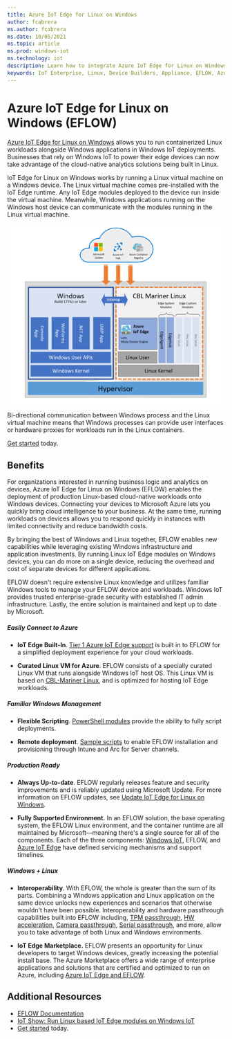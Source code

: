 ```yaml
---
title: Azure IoT Edge for Linux on Windows
author: fcabrera
ms.author: fcabrera
ms.date: 10/05/2021
ms.topic: article
ms.prod: windows-iot
ms.technology: iot
description: Learn how to integrate Azure IoT Edge for Linux on Windows with your Windows IoT Enterprise solution.
keywords: IoT Enterprise, Linux, Device Builders, Appliance, EFLOW, Azure IoT Edge
---
```


# Azure IoT Edge for Linux on Windows (EFLOW)


[Azure IoT Edge for Linux on Windows](/azure/iot-edge/iot-edge-for-linux-on-windows?view=iotedge-2018-06&preserve-view=true) allows you to run containerized Linux workloads alongside Windows applications in Windows IoT deployments. Businesses that rely on Windows IoT to power their edge devices can now take advantage of the cloud-native analytics solutions being built in Linux.

IoT Edge for Linux on Windows works by running a Linux virtual machine on a Windows device. The Linux virtual machine comes pre-installed with the IoT Edge runtime. Any IoT Edge modules deployed to the device run inside the virtual machine. Meanwhile, Windows applications running on the Windows host device can communicate with the modules running in the Linux virtual machine.

![Windows and the Linux VM run in parallel, while the Windows Admin Center controls both components](./media/EFLOW.png)

Bi-directional communication between Windows process and the Linux virtual machine means that Windows processes can provide user interfaces or hardware proxies for workloads run in the Linux containers.

[Get started](/azure/iot-edge/how-to-install-iot-edge-on-windows) today.

## Benefits

For organizations interested in running business logic and analytics on devices, Azure IoT Edge for Linux on Windows (EFLOW) enables the deployment of production Linux-based cloud-native workloads onto Windows devices. Connecting your devices to Microsoft Azure lets you quickly bring cloud intelligence to your business. At the same time, running workloads on devices allows you to respond quickly in instances with limited connectivity and reduce bandwidth costs.

By bringing the best of Windows and Linux together, EFLOW enables new capabilities while leveraging existing Windows infrastructure and application investments. By running Linux IoT Edge modules on Windows devices, you can do more on a single device, reducing the overhead and cost of separate devices for different applications.

EFLOW doesn't require extensive Linux knowledge and utilizes familiar Windows tools to manage your EFLOW device and workloads. Windows IoT provides trusted enterprise-grade security with established IT admin infrastructure. Lastly, the entire solution is maintained and kept up to date by Microsoft.

##### Easily Connect to Azure

- **IoT Edge Built-In**. [Tier 1 Azure IoT Edge support](/azure/iot-edge/support#operating-systems) is built in to EFLOW for a simplified deployment experience for your cloud workloads.

- **Curated Linux VM for Azure**. EFLOW consists of a specially curated Linux VM that runs alongside Windows IoT host OS. This Linux VM is based on [CBL-Mariner Linux](https://github.com/microsoft/CBL-Mariner), and is optimized for hosting IoT Edge workloads.

##### Familiar Windows Management

- **Flexible Scripting**. [PowerShell modules](/azure/iot-edge/reference-iot-edge-for-linux-on-windows-functions) provide the ability to fully script deployments.

- **Remote deployment**. [Sample scripts](https://github.com/Azure/iotedge-eflow/tree/main/eflowremotedeploy) to enable EFLOW installation and provisioning through Intune and Arc for Server channels.


##### Production Ready

- **Always Up-to-date**. EFLOW regularly releases feature and security improvements and is reliably updated using Microsoft Update. For more information on EFLOW updates, see [Update IoT Edge for Linux on Windows](/azure/iot-edge/iot-edge-for-linux-on-windows-updates).

- **Fully Supported Environment.** In an EFLOW solution, the base operating system, the EFLOW Linux environment, and the container runtime are all maintained by Microsoft—meaning there's a single source for all of the components. Each of the three components: [Windows IoT](/windows/iot/iot-enterprise/commercialization/licensing), EFLOW, and [Azure IoT Edge](/azure/iot-edge/version-history) have defined servicing mechanisms and support timelines.

##### Windows + Linux

- **Interoperability**. With EFLOW, the whole is greater than the sum of its parts. Combining a Windows application and Linux application on the same device unlocks new experiences and scenarios that otherwise wouldn't have been possible. Interoperability and hardware passthrough capabilities built into EFLOW including, [TPM passthrough](/azure/iot-edge/how-to-provision-devices-at-scale-linux-on-windows-tpm), [HW acceleration](/azure/iot-edge/gpu-acceleration), [Camera passthrough](https://github.com/Azure/iotedge-eflow/tree/main/samples/camera-over-rtsp), [Serial passthrough](https://github.com/Azure/iotedge-eflow/tree/main/samples/serial), and more, allow you to take advantage of both Linux and Windows environments.

- **IoT Edge Marketplace.** EFLOW presents an opportunity for Linux developers to target Windows devices, greatly increasing the potential install base. The Azure Marketplace offers a wide range of enterprise applications and solutions that are certified and optimized to run on Azure, including [Azure IoT Edge and EFLOW](https://azuremarketplace.microsoft.com/marketplace/apps/category/internet-of-things?page=1&subcategories=iot-edge-modules).

## Additional Resources

- [EFLOW Documentation](/azure/iot-edge/iot-edge-for-linux-on-windows?view=iotedge-2018-06&preserve-view=true)
- [IoT Show: Run Linux based IoT Edge modules on Windows IoT](https://www.youtube.com/watch?v=UB2yigjg5V8)
- [Get started](/azure/iot-edge/how-to-install-iot-edge-on-windows) today.
